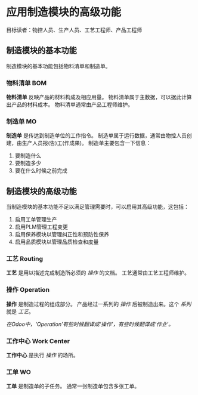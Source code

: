 # 应用制造模块的高级功能

目标读者：物控人员、生产人员、工艺工程师、产品工程师

## 制造模块的基本功能

制造模块的基本功能包括物料清单和制造单。

### 物料清单 BOM

**物料清单** 反映产品的材料构成及相应用量。
物料清单属于主数据，可以据此计算出产品的材料成本。
物料清单通常由产品工程师维护。

### 制造单 MO

**制造单** 是传达到制造单位的工作指令。
制造单属于运行数据，通常由物控人员创建，由生产人员报(告)工(作成果)。
制造单主要包含一下信息：
1. 要制造什么
2. 要制造多少
3. 要在什么时候之前完成

## 制造模块的高级功能

当制造模块的基本功能不足以满足管理需要时，可以启用其高级功能，这包括：
1. 启用工单管理生产
2. 启用PLM管理工程变更
3. 启用保养模块以管理纠正性和预防性保养
4. 启用品质模块以管理品质检查和度量

### 工艺 Routing

**工艺** 是用以描述完成制造所必须的 *操作* 的文档。
工艺通常由工艺工程师维护。

### 操作 Operation

**操作** 是制造过程的组成部分。
产品经过一系列的 *操作* 后被制造出来。这个 *系列* 就是 *工艺*。

*在Odoo中，‘Operation’有些时候翻译成‘操作’，有些时候翻译成‘作业’。*

### 工作中心 Work Center

**工作中心** 是执行 *操作* 的场所。

### 工单 WO

**工单** 是制造单的子任务。
通常一张制造单包含多张工单。
